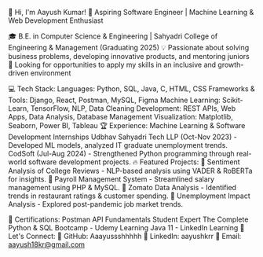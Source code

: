 👋 Hi, I'm Aayush Kumar!
🚀 Aspiring Software Engineer | Machine Learning & Web Development Enthusiast

🎓 B.E. in Computer Science & Engineering | Sahyadri College of Engineering & Management (Graduating 2025)
💡 Passionate about solving business problems, developing innovative products, and mentoring juniors
📌 Looking for opportunities to apply my skills in an inclusive and growth-driven environment

💻 Tech Stack:
Languages: Python, SQL, Java, C, HTML, CSS
Frameworks & Tools: Django, React, Postman, MySQL, Figma
Machine Learning: Scikit-Learn, TensorFlow, NLP, Data Cleaning
Development: REST APIs, Web Apps, Data Analysis, Database Management
Visualization: Matplotlib, Seaborn, Power BI, Tableau
🏆 Experience:
Machine Learning & Software Development Internships
Udbhav Sahyadri Tech LLP (Oct-Nov 2023) - Developed ML models, analyzed IT graduate unemployment trends.
CodSoft (Jul-Aug 2024) - Strengthened Python programming through real-world software development projects.
🔥 Featured Projects:
📌 Sentiment Analysis of College Reviews - NLP-based analysis using VADER & RoBERTa for insights.
📌 Payroll Management System - Streamlined salary management using PHP & MySQL.
📌 Zomato Data Analysis - Identified trends in restaurant ratings & customer spending.
📌 Unemployment Impact Analysis - Explored post-pandemic job market trends.

🏅 Certifications:
Postman API Fundamentals Student Expert
The Complete Python & SQL Bootcamp - Udemy
Learning Java 11 - LinkedIn Learning
🤝 Let's Connect:
📂 GitHub: Aaayussshhhhh
💼 LinkedIn: aayushkrr
📧 Email: aayush18kr@gmail.com
